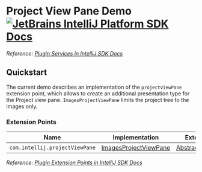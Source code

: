 # Project View Pane Demo [![JetBrains IntelliJ Platform SDK Docs](https://jb.gg/badges/docs.svg)][docs]
*Reference: [Plugin Services in IntelliJ SDK Docs][docs:project_view]*

## Quickstart

The current demo describes an implementation of the `projectViewPane` extension point, which allows to create
an additional presentation type for the Project view pane. `ImagesProjectViewPane` limits the project tree to the images
only.

### Extension Points

| Name                           | Implementation                                      | Extension Point Class                                        |
| ------------------------------ | --------------------------------------------------- | ------------------------------------------------------------ |
| `com.intellij.projectViewPane` | [ImagesProjectViewPane][file:ImagesProjectViewPane] | [AbstractProjectViewPSIPane][sdk:AbstractProjectViewPSIPane] |

*Reference: [Plugin Extension Points in IntelliJ SDK Docs][docs:ep]*


[docs]: https://www.jetbrains.org/intellij/sdk/docs
[docs:project_view]: https://jetbrains.org/intellij/sdk/docs/basics/project_view.html
[docs:ep]: https://www.jetbrains.org/intellij/sdk/docs/basics/plugin_structure/plugin_extensions.html

[file:ImagesProjectViewPane]: ./src/main/java/org/intellij/sdk/view/pane/ImagesProjectViewPane.java

[sdk:AbstractProjectViewPSIPane]: upsource:///platform/lang-impl/src/com/intellij/ide/projectView/impl/AbstractProjectViewPSIPane.java
